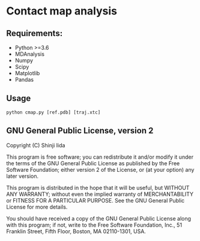 # Contact map analysis 

## Requirements:
- Python >=3.6
- MDAnalysis
- Numpy 
- Scipy
- Matplotlib
- Pandas

## Usage
`python cmap.py [ref.pdb] [traj.xtc]`

## GNU General Public License, version 2
Copyright (C) Shinji Iida

This program is free software; you can redistribute it and/or
modify it under the terms of the GNU General Public License
as published by the Free Software Foundation; either version 2
of the License, or (at your option) any later version.

This program is distributed in the hope that it will be useful,
but WITHOUT ANY WARRANTY; without even the implied warranty of
MERCHANTABILITY or FITNESS FOR A PARTICULAR PURPOSE.  See the
GNU General Public License for more details.

You should have received a copy of the GNU General Public License
along with this program; if not, write to the Free Software
Foundation, Inc., 51 Franklin Street, Fifth Floor, Boston, MA  02110-1301, USA.